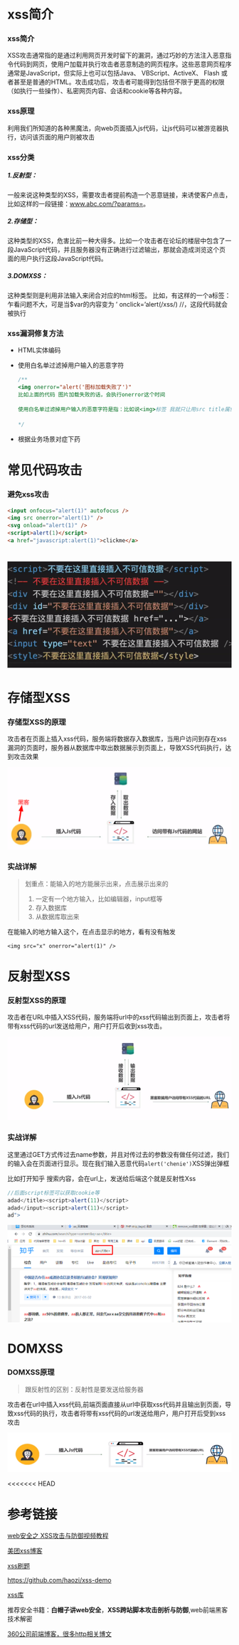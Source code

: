 # xss简介

### xss简介

XSS攻击通常指的是通过利用网页开发时留下的漏洞，通过巧妙的方法注入恶意指令代码到网页，使用户加载并执行攻击者恶意制造的网页程序。这些恶意网页程序通常是JavaScript，但实际上也可以包括Java、 VBScript、ActiveX、 Flash 或者甚至是普通的HTML。攻击成功后，攻击者可能得到包括但不限于更高的权限（如执行一些操作）、私密网页内容、会话和cookie等各种内容。

### xss原理

利用我们所知道的各种黑魔法，向web页面插入js代码，让js代码可以被游览器执行，访问该页面的用户则被攻击



### xss分类

##### 1.反射型：

一般来说这种类型的XSS，需要攻击者提前构造一个恶意链接，来诱使客户点击，比如这样的一段链接：www.abc.com/?params=<script>alert(/xss/)</script>。

##### 2.存储型：

这种类型的XSS，危害比前一种大得多。比如一个攻击者在论坛的楼层中包含了一段JavaScript代码，并且服务器没有正确进行过滤输出，那就会造成浏览这个页面的用户执行这段JavaScript代码。

##### 3.DOMXSS：

这种类型则是利用非法输入来闭合对应的html标签。
比如，有这样的一个a标签：<a href='$var'></a>
乍看问题不大，可是当$var的内容变为 ’ οnclick=’alert(/xss/) //，这段代码就会被执行

### xss漏洞修复方法

- HTML实体编码

- 使用白名单过滤掉用户输入的恶意字符

  ```js
  /**
  <img onerror="alert('图标加载失败了')"
  比如上面的代码 图片加载失败的话，会执行onerror这个时间
  
  使用白名单过滤掉用户输入的恶意字符是指：比如说<img>标签 我就只让用src title属性等
  
  */
  ```

  

- 根据业务场景对症下药

# 常见代码攻击

### 避免xss攻击

```html
<input onfocus="alert(1)" autofocus />
<img src onerror="alert(1)" />
<svg onload="alert(1)" />
<script>alert(1)</script>
<a href="javascript:alert(1)">clickme</a>
```

![image-20200427161823739](assets/image-20200427161823739.png)
=======

# 存储型XSS

### 存储型XSS的原理

攻击者在页面上插入xss代码，服务端将数据存入数据库，当用户访问到存在xss漏洞的页面时，服务器从数据库中取出数据展示到页面上，导致XSS代码执行，达到攻击效果

![image-20200426102801662](assets/image-20200426102801662.png)



### 实战详解

> 划重点：能输入的地方能展示出来，点击展示出来的
>
> 1. 一定有一个地方输入，比如编辑器，input框等
> 2. 存入数据库
> 3. 从数据库取出来

在能输入的地方输入这个，在点击显示的地方，看有没有触发

```
<img src="x" onerror="alert(1)" />
```



# 反射型XSS

### 反射型XSS的原理

攻击者在URL中插入XSS代码，服务端将url中的xss代码输出到页面上，攻击者将带有xss代码的url发送给用户，用户打开后收到xss攻击。

![image-20200426204253462](assets/image-20200426204253462.png)

### 实战详解

这里通过GET方式传过去name参数，并且对传过去的参数没有做任何过滤，我们的输入会在页面进行显示。现在我们输入恶意代码`alert('chenie')`XSS弹出弹框

比如打开知乎 搜索内容，会在url上，发送给后端这个就是反射性Xss

```js
//后面script标签可以获取cookie等
adad</title><script>alert(11)</script>
adad</input><script>alert(11)</script>
ad">
```

![image-20200426204911539](assets/image-20200426204911539.png)

# DOMXSS

### DOMXSS原理

> 跟反射性的区别：反射性是要发送给服务器

攻击者在url中插入xss代码,前端页面直接从url中获取xss代码并且输出到页面，导致xss代码的执行，攻击者将带有xss代码的url发送给用户，用户打开后受到xss攻击

![image-20200426212434438](assets/image-20200426212434438.png)

<<<<<<< HEAD




# 参考链接

[web安全之 XSS攻击与防御视频教程](https://www.bilibili.com/video/BV1R4411u7Rk?from=search&seid=6438445546823214585)

[美团xss博客](https://www.freebuf.com/articles/web/185654.html)

[xss刷题](https://xss.haozi.me/#/0x00)

https://github.com/haozi/xss-demo

[xss库](https://www.npmjs.com/package/sanitize-html)

推荐安全书籍：**白帽子讲web安全**，**XSS跨站脚本攻击剖析与防御**,web前端黑客技术解密

[360公司前端博客，很多http相关博文](https://imququ.com/)